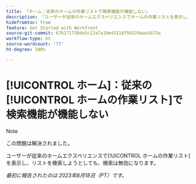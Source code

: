 ```yaml
---
title: 「ホーム：従来のホームの作業リストで検索機能が機能しない」
description: 「ユーザーが従来のホームエクスペリエンスでホームの作業リストを表示し、リストを検索しようとしても、検索は無効になります。」
hidefromtoc: true
feature: Get Started with Workfront
source-git-commit: 676171730de5c12a7a19e4311d756529aaa3b73a
workflow-type: ht
source-wordcount: '77'
ht-degree: 100%

---
```



# [!UICONTROL ホーム]：従来の[!UICONTROL ホームの作業リスト]で検索機能が機能しない

>[!NOTE]
>
>この問題は解決されました。

ユーザーが従来のホームエクスペリエンスで[!UICONTROL ホームの作業リスト]を表示し、リストを検索しようとしても、検索は無効になります。

_最初に報告されたのは 2023年8月18日（PT）です。_

